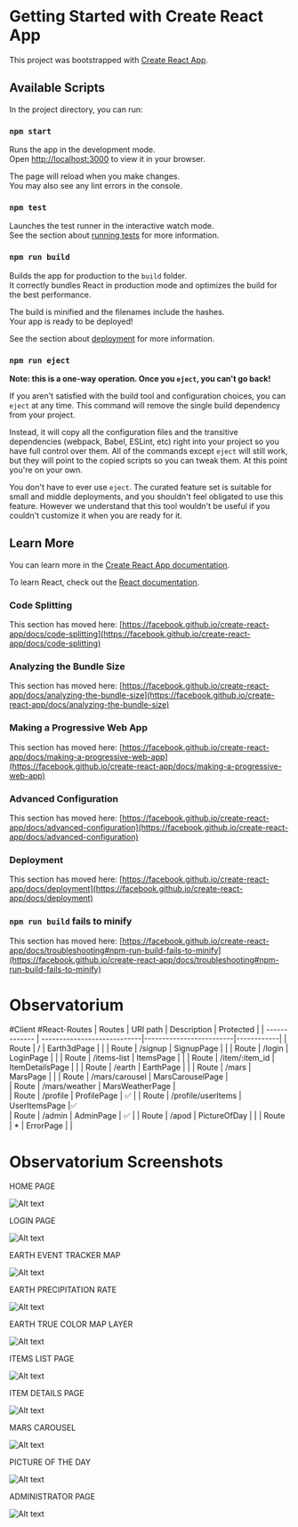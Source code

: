 # Getting Started with Create React App

This project was bootstrapped with [Create React App](https://github.com/facebook/create-react-app).

## Available Scripts

In the project directory, you can run:

### `npm start`

Runs the app in the development mode.\
Open [http://localhost:3000](http://localhost:3000) to view it in your browser.

The page will reload when you make changes.\
You may also see any lint errors in the console.

### `npm test`

Launches the test runner in the interactive watch mode.\
See the section about [running tests](https://facebook.github.io/create-react-app/docs/running-tests) for more information.

### `npm run build`

Builds the app for production to the `build` folder.\
It correctly bundles React in production mode and optimizes the build for the best performance.

The build is minified and the filenames include the hashes.\
Your app is ready to be deployed!

See the section about [deployment](https://facebook.github.io/create-react-app/docs/deployment) for more information.

### `npm run eject`

**Note: this is a one-way operation. Once you `eject`, you can't go back!**

If you aren't satisfied with the build tool and configuration choices, you can `eject` at any time. This command will remove the single build dependency from your project.

Instead, it will copy all the configuration files and the transitive dependencies (webpack, Babel, ESLint, etc) right into your project so you have full control over them. All of the commands except `eject` will still work, but they will point to the copied scripts so you can tweak them. At this point you're on your own.

You don't have to ever use `eject`. The curated feature set is suitable for small and middle deployments, and you shouldn't feel obligated to use this feature. However we understand that this tool wouldn't be useful if you couldn't customize it when you are ready for it.

## Learn More

You can learn more in the [Create React App documentation](https://facebook.github.io/create-react-app/docs/getting-started).

To learn React, check out the [React documentation](https://reactjs.org/).

### Code Splitting

This section has moved here: [https://facebook.github.io/create-react-app/docs/code-splitting](https://facebook.github.io/create-react-app/docs/code-splitting)

### Analyzing the Bundle Size

This section has moved here: [https://facebook.github.io/create-react-app/docs/analyzing-the-bundle-size](https://facebook.github.io/create-react-app/docs/analyzing-the-bundle-size)

### Making a Progressive Web App

This section has moved here: [https://facebook.github.io/create-react-app/docs/making-a-progressive-web-app](https://facebook.github.io/create-react-app/docs/making-a-progressive-web-app)

### Advanced Configuration

This section has moved here: [https://facebook.github.io/create-react-app/docs/advanced-configuration](https://facebook.github.io/create-react-app/docs/advanced-configuration)

### Deployment

This section has moved here: [https://facebook.github.io/create-react-app/docs/deployment](https://facebook.github.io/create-react-app/docs/deployment)

### `npm run build` fails to minify

This section has moved here: [https://facebook.github.io/create-react-app/docs/troubleshooting#npm-run-build-fails-to-minify](https://facebook.github.io/create-react-app/docs/troubleshooting#npm-run-build-fails-to-minify)

# Observatorium
#Client
#React-Routes
|  Routes       |    URI path  		 		  |    Description          |  Protected |
| ------------- | ----------------------------|-------------------------|------------|
|     Route    	| /  				 		  | Earth3dPage             |            |
|     Route    	| /signup  				      | SignupPage              |            |
|     Route    	| /login 				 	  | LoginPage               |            |
|     Route    	| /items-list  				  | ItemsPage               |            |
|     Route    	| /item/:item_id  			  | ItemDetailsPage         |            |
|     Route    	| /earth				      | EarthPage               |            |
|     Route    	| /mars  			          | MarsPage                |            |
|     Route    	| /mars/carousel		      | MarsCarouselPage        |     
|     Route    	| /mars/weather  		      | MarsWeatherPage         |     
|     Route    	| /profile 			          | ProfilePage             | ✅ |
|     Route    	| /profile/userItems	      | UserItemsPage  |✅            
|     Route    	| /admin  				      | AdminPage      |     ✅     |
|     Route    	| /apod  		              | PictureOfDay            |         |
|     Route    	| *		                      | ErrorPage            |          |

# Observatorium Screenshots

HOME PAGE

![Alt text](/src/assets/images/screen-images/screen_home_page.png)

LOGIN PAGE

![Alt text](/src/assets/images/screen-images/screen_login.png)

EARTH EVENT TRACKER MAP

![Alt text](/src/assets/images/screen-images/screen_earth_event_tracker_map.png)

EARTH PRECIPITATION RATE

![Alt text](/src/assets/images/screen-images/screen_earth_precipitation_rate.png)

EARTH TRUE COLOR MAP LAYER

![Alt text](/src/assets/images/screen-images/screen_earth_trueColor.png)

ITEMS LIST PAGE

![Alt text](/src/assets/images/screen-images/screen_item_space_list.png)

ITEM DETAILS PAGE

![Alt text](/src/assets/images/screen-images/screen_item_space_details.png)

MARS CAROUSEL

![Alt text](/src/assets/images/screen-images/screen_mars_carousel.png)

PICTURE OF THE DAY

![Alt text](/src/assets/images/screen-images/screen_pic_of_day.png)

ADMINISTRATOR PAGE

![Alt text](/src/assets/images/screen-images/screen_administration_page.png)